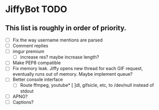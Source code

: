 # JiffyBot TODO
## This list is roughly in order of priority.

* [ ] Fix the way username mentions are parsed
* [ ] Comment replies
* [ ] imgur premium
	* [ ] increase res? maybe increase length?
* [ ] Make PEP8 compatible
* [ ] Fix memory leak. Jiffy opens new thread for each GIF request, eventually runs out of memory. Maybe implement queue?
* [ ] Better console interface
	* [ ] Route ffmpeg, youtube* [ ]dl, gifsicle, etc, to /dev/null instead of stdout
* [ ] APNG?
* [ ] Captions?